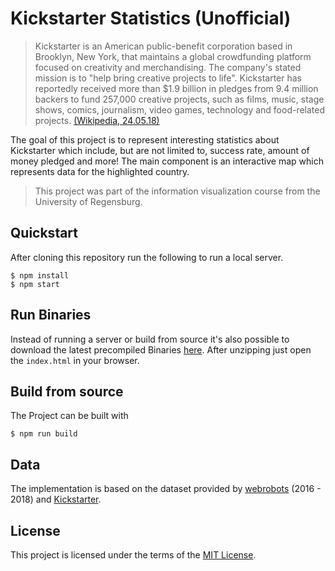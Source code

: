 # Kickstarter Statistics (Unofficial)
>Kickstarter is an American public-benefit corporation based in Brooklyn, New York, that maintains a global crowdfunding platform focused on creativity and merchandising. The company's stated mission is to "help bring creative projects to life". Kickstarter has reportedly received more than $1.9 billion in pledges from 9.4 million backers to fund 257,000 creative projects, such as films, music, stage shows, comics, journalism, video games, technology and food-related projects. [(Wikipedia, 24.05.18)](https://en.wikipedia.org/wiki/Kickstarter)

The goal of this project is to represent interesting statistics about Kickstarter which include, but are not limited to, success rate, amount of money pledged and more! 
The main component is an interactive map which represents data for the highlighted country.  

>This project was part of the information visualization course from the University of Regensburg.

## Quickstart
After cloning this repository run the following to run a local server.
```
$ npm install
$ npm start
```

## Run Binaries
Instead of running a server or build from source it's also possible to download the latest precompiled Binaries [here](https://github.com/Shoggomo/kickstarter-statistics/releases/latest).
After unzipping just open the `index.html` in your browser.


## Build from source
The Project can be built with
```
$ npm run build
```

## Data
The implementation is based on the dataset provided by [webrobots](https://webrobots.io/kickstarter-datasets/) (2016 - 2018) and [Kickstarter](https://www.kickstarter.com/help/stats).

## License
This project is licensed under the terms of the [MIT License](LICENSE).
